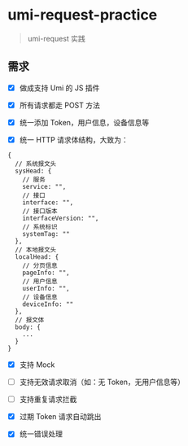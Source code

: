 # umi-request-practice

> umi-request 实践

## 需求

- [x] 做成支持 Umi 的 JS 插件

- [x] 所有请求都走 POST 方法

- [x] 统一添加 Token，用户信息，设备信息等

- [x] 统一 HTTP 请求体结构，大致为：

```
{
  // 系统报文头
  sysHead: {
    // 服务
    service: "",
    // 接口
    interface: "",
    // 接口版本
    interfaceVersion: "",
    // 系统标识
    systemTag: ""
  },
  // 本地报文头
  localHead: {
    // 分页信息
    pageInfo: "",
    // 用户信息
    userInfo: "",
    // 设备信息
    deviceInfo: ""
  },
  // 报文体
  body: {
    ...
  }
}
```

- [x] 支持 Mock

- [ ] 支持无效请求取消（如：无 Token，无用户信息等）

- [ ] 支持重复请求拦截

- [x] 过期 Token 请求自动跳出

- [x] 统一错误处理
